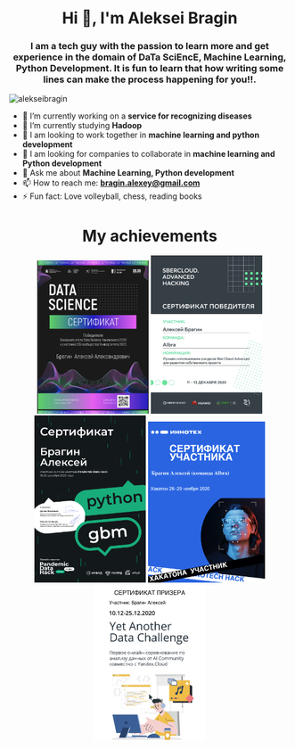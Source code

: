 ### <h1 align="center">Hi 👋, I'm Aleksei Bragin</h1>
<h3 align="center">I am a tech guy with the passion to learn more and get experience in the domain of DaTa SciEncE, Machine Learning, Python Development. It is fun to learn that how writing some lines can make the process happening for you!!.</h3>
<p align="left"> <img src="https://komarev.com/ghpvc/?username=alekseibragin&label=Profile%20views&color=0e75b6&style=flat" alt="alekseibragin" /> </p>

- 🔭 I’m currently working on a **service for recognizing diseases**
- 🌱 I’m currently studying **Hadoop**
- 👯 I am looking to work together in **machine learning and python development**
- 🤔 I am looking for companies to collaborate in **machine learning and Python development**
- 💬 Ask me about **Machine Learning, Python development**
- 📫 How to reach me: **bragin.alexey@gmail.com**
- ⚡ Fun fact: Love volleyball, chess, reading books

### <h1 align="center">My achievements</h1>

<p align="center"> <img width="200" src="https://github.com/alekseibragin/alekseibragin/blob/main/data_science_championship.jpg" slt="1." />                                     <img width="200" src="https://github.com/alekseibragin/alekseibragin/blob/main/sbercloud.jpg" alt="2." />                                                      <img width="200" src="https://github.com/alekseibragin/alekseibragin/blob/main/rostrud.jpg" slt="3." /> 
  <img width="210" src="https://github.com/alekseibragin/alekseibragin/blob/main/сертификаты участников.Иннотех.jpg" slt="4." />
<img width="200" src="https://github.com/alekseibragin/alekseibragin/blob/main/YandexCloud2020.jpg" slt="5." /></p>

